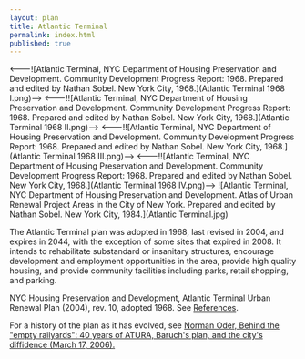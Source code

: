 ```yaml
---
layout: plan
title: Atlantic Terminal
permalink: index.html
published: true
---
```


<---![Atlantic Terminal, NYC Department of Housing Preservation and Development. Community Development Progress Report: 1968. Prepared and edited by Nathan Sobel. New York City, 1968.](Atlantic Terminal 1968 I.png)-->
<---!![Atlantic Terminal, NYC Department of Housing Preservation and Development. Community Development Progress Report: 1968. Prepared and edited by Nathan Sobel. New York City, 1968.](Atlantic Terminal 1968 II.png)-->
<---!![Atlantic Terminal, NYC Department of Housing Preservation and Development. Community Development Progress Report: 1968. Prepared and edited by Nathan Sobel. New York City, 1968.](Atlantic Terminal 1968 III.png)-->
<---!![Atlantic Terminal, NYC Department of Housing Preservation and Development. Community Development Progress Report: 1968. Prepared and edited by Nathan Sobel. New York City, 1968.](Atlantic Terminal 1968 IV.png)-->
![Atlantic Terminal, NYC Department of Housing Preservation and Development. Atlas of Urban Renewal Project Areas in the City of New York. Prepared and edited by Nathan Sobel. New York City, 1984.](Atlantic Terminal.jpg)

The Atlantic Terminal plan was adopted in 1968, last revised in 2004, and expires in 2044, with the exception of some sites that expired in 2008. It intends to rehabilitate substandard or insanitary structures, encourage development and employment opportunities in the area, provide high quality housing, and provide community facilities including parks, retail shopping, and parking.

NYC Housing Preservation and Development, Atlantic Terminal Urban Renewal Plan (2004), rev. 10, adopted 1968. See [References](http://www.urbanreviewer.org/#page=references.html).

For a history of the plan as it has evolved, see [Norman Oder, Behind the "empty railyards": 40 years of ATURA, Baruch's plan, and the city's diffidence (March 17, 2006).](http://atlanticyardsreport.blogspot.com/2006/03/behind-empty-railyards-40-years-of.html)
